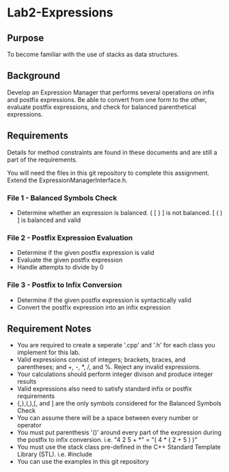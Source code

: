 # Lab2-Expressions
## Purpose
To become familiar with the use of stacks as data structures.

## Background
Develop an Expression Manager that performs several operations on infix and postfix expressions. Be able to convert from one form to the other, evaluate postfix expressions, and check for balanced parenthetical expressions.

## Requirements
Details for method constraints are found in these documents and are still a part of the requirements.

You will need the files in this git repository to complete this assignment.
Extend the ExpressionManagerInterface.h.

### File 1 - Balanced Symbols Check
* Determine whether an expression is balanced. { [ } ] is not balanced. [ ( ) ] is balanced and valid

### File 2 - Postfix Expression Evaluation
* Determine if the given postfix expression is valid
* Evaluate the given postfix expression
* Handle attempts to divide by 0

### File 3 - Postfix to Infix Conversion
* Determine if the given postfix expression is syntactically valid
* Convert the postfix expression into an infix expression

## Requirement Notes
* You are required to create a seperate '.cpp' and '.h' for each class you implement for this lab.
* Valid expressions consist of integers; brackets, braces, and parentheses; and +, -, *, /, and %. Reject any invalid expressions.
* Your calculations should perform integer divison and produce integer results
* Valid expressions also need to satisfy standard infix or postfix requirements
* {,},(,),[, and ] are the only symbols considered for the Balanced Symbols Check
* You can assume there will be a space between every number or operator
* You must put parenthesis '()' around every part of the expression during the postfix to infix conversion. i.e. "4 2 5 + *" = "( 4 * ( 2 + 5 ) )"
* You must use the stack class pre-defined in the C++ Standard Template Library (STL). i.e. #include <stack>
* You can use the examples in this git repository 
